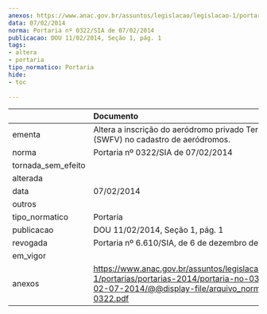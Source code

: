 ```yaml
---
anexos: https://www.anac.gov.br/assuntos/legislacao/legislacao-1/portarias/portarias-2014/portaria-no-0322-sia-de-02-07-2014/@@display-file/arquivo_norma/PA2014-0322.pdf
data: 07/02/2014
norma: Portaria nº 0322/SIA de 07/02/2014
publicacao: DOU 11/02/2014, Seção 1, pág. 1
tags:
- altera
- portaria
tipo_normatico: Portaria
hide: 
- toc 
 
---
```


|                    | Documento                                                                                                                                                         |
|:-------------------|:------------------------------------------------------------------------------------------------------------------------------------------------------------------|
| ementa             | Altera a inscrição do aeródromo privado Terramare (SWFV) no cadastro de aeródromos.                                                                               |
| norma              | Portaria nº 0322/SIA de 07/02/2014                                                                                                                                |
| tornada_sem_efeito |                                                                                                                                                                   |
| alterada           |                                                                                                                                                                   |
| data               | 07/02/2014                                                                                                                                                        |
| outros             |                                                                                                                                                                   |
| tipo_normatico     | Portaria                                                                                                                                                          |
| publicacao         | DOU 11/02/2014, Seção 1, pág. 1                                                                                                                                   |
| revogada           | Portaria nº 6.610/SIA, de 6 de dezembro de 2021.                                                                                                                  |
| em_vigor           |                                                                                                                                                                   |
| anexos             | https://www.anac.gov.br/assuntos/legislacao/legislacao-1/portarias/portarias-2014/portaria-no-0322-sia-de-02-07-2014/@@display-file/arquivo_norma/PA2014-0322.pdf |